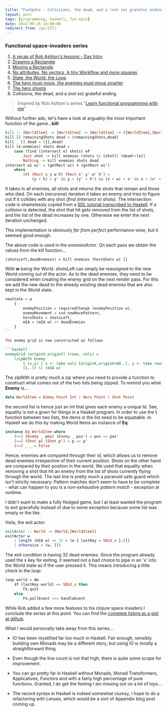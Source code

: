 ```yaml
---
title: "FunSpIns - Collisions, the dead, and a (not so) grateful ending."
layout: post
tags: [programming, haskell, fun-spin]
date: 2013-09-26 14:00:00
redirect_from: /go/237/
---
```


### Functional space-invaders series
1. [A recap of Rob Ashton's lessons - Das Intro](/2013/09/17/funspins-a-recap-of-rob-ashtons-lessons-das-intro)
1. [Drawing a Rectangle](/2013/09/18/funspins-drawing-a-rectangle)
1. [Moving a Rectangle](/2013/09/19/funspins-moving-a-rectangle)
1. [No attributes, No vectors, A tiny Workflow and more squares](/2013/09/20/funspins-no-attributes-no-vectors-a-tiny-workflow-and-more-squares)
1. [State, the World, the Loop](/2013/09/23/funspins-state-the-world-the-loop)
1. [The hero must move, the enemies must move smarter](/2013/09/24/funspins-the-hero-must-move-the-enemies-must-move-smarter)
1. [The hero shoots](/2013/09/25/funspins-the-hero-shoots)
1. Collisions, the dead, and a (not so) grateful ending

> Inspired by Rob Ashton's series "[Learn functional programming with me][1]"

Without further ado, let's have a look at arguably the most important function of the game...**kill**!

``` haskell
kill :: [WorldItem] -> [WorldItem] -> [WorldItem] -> ([WorldItem],[WorldItem])
kill [] remainingShots dead = (remainingShots,dead)
kill _ [] dead = ([],dead)
kill (e:enemies) shots dead =
	case (find (intersect e) shots) of
		Just shot -> kill enemies (shots \\ [shot]) (dead++[e])
		Nothing -> kill enemies shots dead
intersect wi wi' = (getRect wi) # (getRect wi')
	where 
		(#) (Rect x y w h) (Rect x' y' w' h') = 
			(y + h) > y' && y < (y' + h') && (x + w) > x' && x < (x' + w')
```

It takes in all enemies, all shots and returns the shots that remain and those who died.
On each (recursive) iteration it takes an enemy and tries to figure out if it collides with any shot *(find (intersect e) shots)*. The intersection code is shamelessly copied from a [SDL tutorial transcribed to Haskell][2]. If a collision is detected, the shot that hit gets removed from the list of shots, and the list of the dead increases by one. Otherwise we enter the next iteration unchanged.

This implementation is obviously *far from perfect* performance-wise, but it seemed good enough.  

The above code is used in the *enemiesActor*. On each pass we obtain the values from the kill function...

	(shotsLeft,deadEnemies) = kill enemies (heroShots w) []

With **w** being the World. shotsLeft can simply be reassigned to the new World coming out of the actor. As to the dead enemies, they need to be considered when creating the enemy grid on the next render pass. For this we add the new dead to the already existing dead enemies that are also kept in the World state.

```haskell
newState = w 
	{ 
		enemyPosition = requiredChange (enemyPosition w), 
		enemyMovement = snd newMovePattern,
		heroShots = shotsLeft,
		mIA = (mIA w) ++ deadEnemies
	}
`` 

The enemy grid is now constructed as follows

```haskell
enemyGrid (originX,originY) (rows, cols) = 
	(zipWith Enemy 
		[ (x,y) | x <- take cols [originX,originX+60..], y <- take rows [originY,originY+30..]] 
		[1..]) \\ (mIA w)
```

The *zipWith* is pretty much a zip where you need to provide a function to construct what comes out of the two lists being zipped. To remind you what **Enemy** is...  

```haskell
data WorldItem = Enemy Point Int | Hero Point | Shot Point
```

the second list is hence just an Int that gives each enemy a unique Id. See, equality is not a given for things in a Haskell program. In order to use the **\\** function between two lists, the items in the list need to be equatable. In Haskell we do this by making World Items an instance of **Eq**.

```haskell
instance Eq WorldItem where
	(==) (Enemy _ pos) (Enemy _ pos') = pos == pos'
	(==) (Shot p) (Shot p') = p == p'
	(==) _ _ = False
```

Hence, enemies are compared through their id, which allows us to remove dead enemies irrespective of their current position. Shots on the other hand are compared by their position in the world. We used that equality when removing a shot that hit an enemy from the list of shots currently flying through the world.
The last line is pretty much a paranoid safe guard which isn't strictly necessary. Pattern matches don't seem to have to be complete - what can happen to you is a *non-exhaustive pattern match* - exception at runtime.

I didn't want to make a fully fledged game, but I at least wanted the program to exit gracefully instead of due to some exception because some list was empty or the like.

Voila, the exit actor:

```haskell
exitActor :: World -> (World,[WorldItem])
exitActor w
	| length (mIA w) == 32 = (w { lastKey = SDLK_x },[])
	| otherwise = (w, [])
```

The exit condition is having 32 dead enemies. Since the program already used the x key for exiting, it seemed not a bad choice to pipe in an 'x' into the World state as if the user pressed it. This means introducing a little check in the loop:

```haskell
loop world = do 
	if (lastKey world) == SDLK_x then 
		FX.quit
	else
		FX.pollEvent >>= handleEvent
```

While Rob added a few more features to his clojure space invaders I conclude the series at this point. You can find the [complete listing as a gist at github][3].

What I would personally take away from this series...

* IO has been mystified far too much in Haskell. Fair enough, sensibly building own Monads may be a different story, but using IO is mostly a straightforward thing.
* Even though the line count is not that high, there is quite some scope for improvement.
* You can go pretty far in Haskell without Monads, Monad Transformers, Applicatives, Functors and with a fairly high percentage of pure functions. Granted, I do get the feeling I am missing out on a lot of toys...
* The record syntax in Haskell is indeed somewhat clumsy, I hope to do a refactoring with Lenses, which would be a sort of Appendix blog post coming up.



  [1]: http://codeofrob.com/entries/learn-functional-programming-with-me---adding-collision-detection-to-the-game.html
  [2]: https://github.com/snkkid/LazyFooHaskell/blob/master/lesson17/lesson17.hs#L62
  [3]: https://gist.github.com/flq/6515336